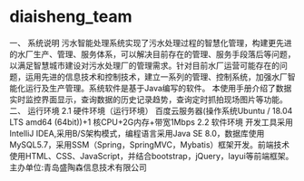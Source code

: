 # diaisheng_team
一、	系统说明
污水智能处理系统实现了污水处理过程的智慧化管理，构建更先进的水厂生产、管理、服务体系，可以解决目前存在的管理、服务手段落后等问题，以满足智慧城市建设对污水处理厂的管理需求。针对目前水厂运营可能存在的问题，运用先进的信息技术和控制技术，建立一系列的管理、控制系统，加强水厂智能化运行及生产管理。系统软件是基于Java编写的软件。
本使用手册介绍了数据实时监控界面显示，查询数据的历史记录趋势，查询定时抓拍现场图片等功能。
二、	运行环境
2.1 硬件环境（运行环境）
百度云服务器(操作系统Ubuntu / 18.04 LTS amd64 (64bit))+1 核CPU+2G内存+带宽1Mbps 
2.2 软件环境
开发工具采用IntelliJ IDEA,采用B/S架构模式，编程语言采用Java SE 8.0，数据库使用MySQL5.7，采用SSM（Spring，SpringMVC，Mybatis）框架开发。前端技术使用HTML、CSS、JavaScript，并结合bootstrap，jQuery，layui等前端框架。
 主办单位:青岛盛陶森信息技术有限公司
